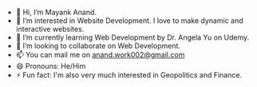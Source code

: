 - 👋 Hi, I’m Mayank Anand.
- 👀 I’m interested in Website Development. I love to make dynamic and interactive websites.
- 🌱 I’m currently learning Web Development by Dr. Angela Yu on Udemy.
- 💞️ I’m looking to collaborate on Web Development.
- 📫 You can mail me on anand.work002@gmail.com
- 😄 Pronouns: He/Him
- ⚡ Fun fact: I'm also very much interested in Geopolitics and Finance.
<!---
imanand002/imanand002 is a ✨ special ✨ repository because its `README.md` (this file) appears on your GitHub profile.
You can click the Preview link to take a look at your changes.
--->
